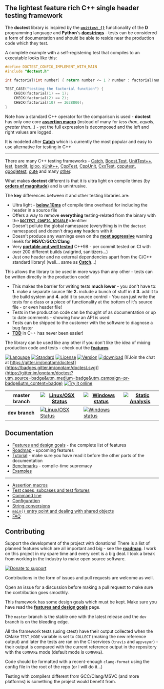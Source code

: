 The lightest feature rich C++ single header testing framework
-------

The **doctest** library is inspired by the [**```unittest {}```**](https://wiki.dlang.org/Unittest) functionality of the **D** programming language and **Python**'s [**docstrings**](https://en.wikipedia.org/wiki/Docstring) - tests can be considered a form of documentation and should be able to reside near the production code which they test.

A complete example with a self-registering test that compiles to an executable looks like this:

```c++
#define DOCTEST_CONFIG_IMPLEMENT_WITH_MAIN
#include "doctest.h"

int factorial(int number) { return number <= 1 ? number : factorial(number - 1) * number; }

TEST_CASE("testing the factorial function") {
    CHECK(factorial(1) == 1);
    CHECK(factorial(2) == 2);
    CHECK(factorial(10) == 3628800);
}
```

Note how a standard C++ operator for the comparison is used - **doctest** has only one core [**assertion macro**](assertions.md) (instead of many for *less than*, *equals*, *greater than*...) - yet the full expression is decomposed and the left and right values are logged.

It is modeled after [**Catch**](https://github.com/philsquared/Catch) which is currently the most popular and easy to use alternative for testing in C++

---------

There are many C++ testing frameworks - [Catch](https://github.com/philsquared/Catch), [Boost.Test](http://www.boost.org/doc/libs/1_60_0/libs/test/doc/html/index.html), [UnitTest++](https://github.com/unittest-cpp/unittest-cpp), [lest](https://github.com/martinmoene/lest), [bandit](http://banditcpp.org/), [igloo](http://igloo-testing.org/), [xUnit++](https://bitbucket.org/moswald/xunit/wiki/Home), [CppTest](http://cpptest.sourceforge.net/), [CppUnit](https://sourceforge.net/projects/cppunit/), [CxxTest](https://github.com/CxxTest/cxxtest), [cpputest](https://github.com/cpputest/cpputest), [googletest](https://github.com/google/googletest), [cute](https://github.com/Kosta-Github/cute) and many [other](https://en.wikipedia.org/wiki/List_of_unit_testing_frameworks#C.2B.2B).

What makes **doctest** different is that it is ultra light on compile times (by [**orders of magnitude**](doc/markdown/benchmarks.md)) and is unintrusive.

The **key** differences between it and other testing libraries are:
- Ultra light - [**below 10ms**](doc/markdown/benchmarks.md) of compile time overhead for including the header in a source file
- Offers a way to remove **everything** testing-related from the binary with the [**```DOCTEST_CONFIG_DISABLE```**](doc/markdown/configuration.md) identifier
- Doesn't pollute the global namespace (everything is in the ```doctest``` namespace) and doesn't drag **any** headers with it
- Doesn't produce any warnings even on the [**most aggressive**](scripts/common.cmake#L59) warning levels for **MSVC**/**GCC**/**Clang**
- Very [**portable and well tested**](doc/markdown/features.md#extremely-portable) C++98 - per commit tested on CI with over 200 different builds (valgrind, sanitizers...)
- Just one header and no external dependencies apart from the C/C++ standard library! (well... same as [**Catch**](https://github.com/philsquared/Catch)...)

This allows the library to be used in more ways than any other - tests can be written directly in the production code!

- This makes the barrier for writing tests **much lower** - you don't have to: **1.** make a separate source file **2.** include a bunch of stuff in it **3.** add it to the build system and **4.** add it to source control - You can just write the tests for a class or a piece of functionality at the bottom of it's source file - or even header file!
- Tests in the production code can be thought of as documentation or up to date comments - showing how an API is used
- Tests can be shipped to the customer with the software to diagnose a bug faster
- [**TDD**](https://en.wikipedia.org/wiki/Test-driven_development) in C++ has never been easier!

The library can be used like any other if you don't like the idea of mixing production code and tests - check out the [**features**](doc/markdown/features.md)

[![Language](https://img.shields.io/badge/language-C++-blue.svg)](https://isocpp.org/)
[![Standard](https://img.shields.io/badge/c%2B%2B-98-blue.svg)](https://en.wikipedia.org/wiki/C%2B%2B#Standardization)
[![License](https://img.shields.io/badge/license-MIT-blue.svg)](https://opensource.org/licenses/MIT)
[![Version](https://badge.fury.io/gh/onqtam%2Fdoctest.svg)](https://github.com/onqtam/doctest/releases)
[![download](https://img.shields.io/badge/latest%20version%20%20-download-blue.svg)](https://raw.githubusercontent.com/onqtam/doctest/master/doctest/doctest.h)
[![Join the chat at https://gitter.im/onqtam/doctest](https://badges.gitter.im/onqtam/doctest.svg)](https://gitter.im/onqtam/doctest?utm_source=badge&utm_medium=badge&utm_campaign=pr-badge&utm_content=badge)
[![Try it online](https://img.shields.io/badge/try%20it-online-orange.svg)](http://melpon.org/wandbox/permlink/xvF0y5DTzIDLN98f)

| master branch | [![Linux/OSX Status](https://travis-ci.org/onqtam/doctest.svg?branch=master)](https://travis-ci.org/onqtam/doctest) | [![Windows status](https://ci.appveyor.com/api/projects/status/j89qxtahyw1dp4gd/branch/master?svg=true)](https://ci.appveyor.com/project/onqtam/doctest/branch/master) | [![Static Analysis](https://scan.coverity.com/projects/7865/badge.svg)](https://scan.coverity.com/projects/onqtam-doctest) |
|----------------|---------------------------------------------------------------------------------------------------------------------|------------------------------------------------------------------------------------------------------------------------------------------------------------------------|----------------------------------------------------------------------------------------------------------------------------|
| **dev branch** | [![Linux/OSX Status](https://travis-ci.org/onqtam/doctest.svg?branch=dev)](https://travis-ci.org/onqtam/doctest) | [![Windows status](https://ci.appveyor.com/api/projects/status/j89qxtahyw1dp4gd/branch/dev?svg=true)](https://ci.appveyor.com/project/onqtam/doctest/branch/dev) |  |

Documentation
-------------

- [Features and design goals](doc/markdown/features.md) - the complete list of features
- [Roadmap](doc/markdown/roadmap.md#roadmap) - upcoming features
- [Tutorial](doc/markdown/tutorial.md#tutorial) - make sure you have read it before the other parts of the documentation
- [Benchmarks](doc/markdown/benchmarks.md) - compile-time supremacy
- [Examples](examples)

-------------

- [Assertion macros](doc/markdown/assertions.md)
- [Test cases, subcases and test fixtures](doc/markdown/testcases.md)
- [Command line](doc/markdown/commandline.md)
- [Configuration](doc/markdown/configuration.md)
- [String conversions](doc/markdown/stringification.md)
- [```main()``` entry point and dealing with shared objects](doc/markdown/main.md)
- [FAQ](doc/markdown/faq.md)

Contributing
------------

Support the development of the project with donations! There is a list of planned features which are all important and big - see the [**roadmap**](features.md). I work on this project in my spare time and every cent is a big deal. I took a break from working in the industry to make open source software.

[![Donate to support](https://pledgie.com/campaigns/31280.png)](https://pledgie.com/campaigns/31280)

Contributions in the form of issues and pull requests are welcome as well.

Open an issue for a discussion before making a pull request to make sure the contribution goes smoothly. 

This framework has some design goals which must be kept. Make sure you have read the [**features and design goals**](doc/markdown/features.md) page.

The ```master``` branch is the stable one with the latest release and the ```dev``` branch is on the bleeding edge.

All the framework tests (using ctest) have their output collected when the CMake ```TEST_MODE``` variable is set to ```COLLECT``` (making the new reference output) and later the tests are ran on the CI services (```travis``` and ```appveyor```) - their output is compared with the current reference output in the repository with the ```COMPARE``` mode (default mode is ```COMPARE```).

Code should be formatted with a recent-enough ```clang-format``` using the config file in the root of the repo (or I will do it...)

Testing with compilers different from GCC/Clang/MSVC (and more platforms) is something the project would benefit from.
